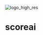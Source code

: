![logo_high_res](https://github.com/shreya-51/scoreai/assets/48033781/0a403c36-c619-478f-ab23-34a1eeeac3a2)

# scoreai
